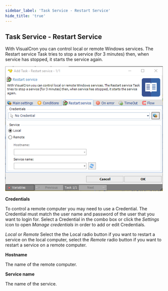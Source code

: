 ```yaml
---
sidebar_label: 'Task Service - Restart Service'
hide_title: 'true'
---
```


## Task Service - Restart Service

With VisualCron you can control local or remote Windows services. The Restart service Task tries to stop a service (for 3 minutes) then, when service has stopped, it starts the service again.

![](../../../static/img/taskservicerestartservice.png)

**Credentials**

To control a remote computer you may need to use a Credential. The Credential must match the user name and password of the user that you want to login for. Select a Credential in the combo box or click the *Settings* icon to open *Manage credentials* in order to add or edit Credentials.
 
*Local* or *Remote* Select the the Local radio button if you want to restart a service on the local computer, select the *Remote* radio button if you want to restart a service on a remote computer.
 
**Hostname**

The name of the remote computer.
 
**Service name**

The name of the service.
